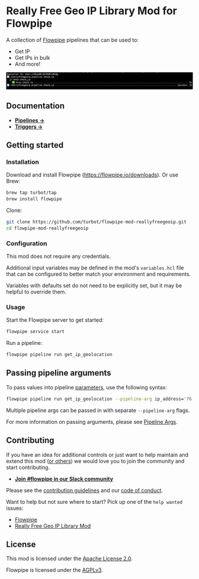 # Really Free Geo IP Library Mod for Flowpipe

A collection of [Flowpipe](https://flowpipe.io) pipelines that can be used to:

- Get IP
- Get IPs in bulk
- And more!

![image](https://github.com/turbot/flowpipe-mod-reallyfreegeoip/blob/main/docs/images/flowpipe_pipeline_run.png?raw=true)

## Documentation

- **[Pipelines →](https://hub.flowpipe.io/mods/turbot/reallyfreegeoip/pipelines)**
- **[Triggers →](https://hub.flowpipe.io/mods/turbot/reallyfreegeoip/triggers)**

## Getting started

### Installation

Download and install Flowpipe (https://flowpipe.io/downloads). Or use Brew:

```sh
brew tap turbot/tap
brew install flowpipe
```

Clone:

```sh
git clone https://github.com/turbot/flowpipe-mod-reallyfreegeoip.git
cd flowpipe-mod-reallyfreegeoip
```

### Configuration

This mod does not require any credentials.

Additional input variables may be defined in the mod's `variables.hcl` file that can be configured to better match your environment and requirements.

Variables with defaults set do not need to be explicitly set, but it may be helpful to override them.

### Usage

Start the Flowpipe server to get started:

```sh
flowpipe service start
```

Run a pipeline:

```sh
flowpipe pipeline run get_ip_geolocation
```

## Passing pipeline arguments

To pass values into pipeline [parameters](https://flowpipe.io/docs/using-flowpipe/pipeline-parameters), use the following syntax:

```sh
flowpipe pipeline run get_ip_geolocation --pipeline-arg ip_address='76.76.21.21'
```

Multiple pipeline args can be passed in with separate `--pipeline-arg` flags.

For more information on passing arguments, please see [Pipeline Args](https://flowpipe.io/docs/using-flowpipe/pipeline-arguments).

## Contributing

If you have an idea for additional controls or just want to help maintain and extend this mod ([or others](https://github.com/topics/flowpipe-mod)) we would love you to join the community and start contributing.

- **[Join #flowpipe in our Slack community ](https://flowpipe.io/community/join)**

Please see the [contribution guidelines](https://github.com/turbot/flowpipe/blob/main/CONTRIBUTING.md) and our [code of conduct](https://github.com/turbot/flowpipe/blob/main/CODE_OF_CONDUCT.md).

Want to help but not sure where to start? Pick up one of the `help wanted` issues:

- [Flowpipe](https://github.com/turbot/flowpipe/labels/help%20wanted)
- [Really Free Geo IP Library Mod](https://github.com/turbot/flowpipe-mod-reallyfreegeoip/labels/help%20wanted)

## License

This mod is licensed under the [Apache License 2.0](https://github.com/turbot/flowpipe-mod-reallyfreegeoip/blob/main/LICENSE).

Flowpipe is licensed under the [AGPLv3](https://github.com/turbot/flowpipe/blob/main/LICENSE).
